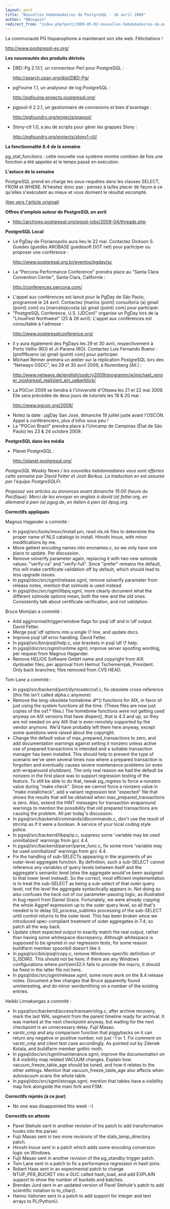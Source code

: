 ```yaml
---
layout: post
title: "Nouvelles hebdomadaires de PostgreSQL - 26 avril 2009"
author: "NBougain"
redirect_from: "index.php?post/2009-05-02-nouvelles-hebdomadaires-de-postgresql-26-avril-2009 "
---
```



<p>La communaut&eacute; PG hispanophone a maintenant son site web. F&eacute;licitations ! 

<a target="_blank" href="http://www.postgresql-es.org/">http://www.postgresql-es.org/</a></p>

<p><strong>Les nouveaut&eacute;s des produits d&eacute;riv&eacute;s</strong></p>

<ul>

<li>DBD::Pg 2.13.1, un connecteur Perl pour PostgreSQL&nbsp;: 

<a target="_blank" href="http://search.cpan.org/dist/DBD-Pg/">http://search.cpan.org/dist/DBD-Pg/</a></li>

<li>pgFouine 1.1, un analyseur de log PostgreSQL&nbsp;: 

<a target="_blank" href="http://pgfouine.projects.postgresql.org/">http://pgfouine.projects.postgresql.org/</a></li>

<li>pgpool-II 2.2.1, un gestionnaire de connexions et bien d'avantage&nbsp;: 

<a target="_blank" href="http://pgfoundry.org/projects/pgpool/">http://pgfoundry.org/projects/pgpool/</a></li>

<li>Slony-ctl 1.0, a jeu de scripts pour g&eacute;rer les grappes Slony&nbsp;: 

<a target="_blank" href="http://pgfoundry.org/projects/slony1-ctl/">http://pgfoundry.org/projects/slony1-ctl/</a></li>

</ul>

<p><strong>La fonctionnalit&eacute; 8.4 de la semaine</strong></p>

<p>pg_stat_functions&nbsp;: cette nouvelle vue syst&egrave;me montre combien de fois une fonction a &eacute;t&eacute; appel&eacute;e et le temps pass&eacute; en ex&eacute;cution.</p>

<p><strong>L'astuce de la semaine</strong></p>

<p>PostgreSQL prend en charge les sous-requ&ecirc;tes dans les clauses SELECT, FROM et WHERE. N'h&eacute;sitez donc pas&nbsp;: pensez &agrave; la/les placer de fa&ccedil;on &agrave; ce qu'elles s'ex&eacute;cutent au mieux et vous donnent le r&eacute;sultat escompt&eacute;.</p>

<p>(<a target="_blank" href="http://www.postgresql.org/community/weeklynews/pwn20090426">lien vers l'article original</a>)</p>

<!--more-->


<p><strong>Offres d'emplois autour de PostgreSQL en avril</strong></p>

<ul>

<li><a target="_blank" href="http://archives.postgresql.org/pgsql-jobs/2009-04/threads.php">http://archives.postgresql.org/pgsql-jobs/2009-04/threads.php</a></li>

</ul>

<p><strong>PostgreSQL Local</strong></p>

<ul>

<li>Le PgDay de Florianopolis aura lieu le 22 mai. Contactez Dickson S. Guedes (guedes AROBASE guedesoft DOT net) pour participer ou proposer une conf&eacute;rence&nbsp;: 

<a target="_blank" href="http://www.postgresql.org.br/eventos/pgday/sc">http://www.postgresql.org.br/eventos/pgday/sc</a></li>

<li>La "Percona Performance Conference" prendra place au "Santa Clara Convention Center", Santa Clara, Californie&nbsp;: 

<a target="_blank" href="http://conferences.percona.com/">http://conferences.percona.com/</a></li>

<li>L'appel aux conf&eacute;rences est lanc&eacute; pour le PgDay de S&atilde;o Paulo, programm&eacute; le 24 avril. Contactez [marins (point) consultoria (a) gmail (point) com] ou [marcelojscosta (a) gmail (point) com] pour participer.</li>

<li>"PostgreSQL Conference, U.S. (JDCon)" organise un PgDay lors de la "LinuxFest Northwest" (25 &amp; 26 avril). L'appel aux conf&eacute;rences est consultable &agrave; l'adresse&nbsp;: 

<a target="_blank" href="http://www.postgresqlconference.org/">http://www.postgresqlconference.org/</a></li>

<li>Il y aura &eacute;galement des PgDays les 29 et 30 avril, respectivement &agrave; Porto Velho (RO) et Ji-Parana (RO). Contactez Luis Fernando Bueno&nbsp;: [proflfbueno (a) gmail (point) com] pour participer.</li>

<li>Michael Renner animera un atelier sur la r&eacute;plication PostgreSQL lors des "Netways OSDC", les 29 et 30 avril 2009, &agrave; Nuremberg (All.)&nbsp;: 

<a target="_blank" href="http://www.netways.de/english/osdc/y2009/programm/w/michael_renner_postgresql_repliziert_ein_ueberblick/">http://www.netways.de/english/osdc/y2009/programm/w/michael_renner_postgresql_repliziert_ein_ueberblick/</a></li>

<li>La PGCon 2009 se tiendra &agrave; l'Universit&eacute; d'Ottawa les 21 et 22 mai 2009. Elle sera pr&eacute;c&eacute;d&eacute;e de deux jours de tutoriels les 19 &amp; 20 mai&nbsp;: 

<a target="_blank" href="http://www.pgcon.org/2009/">http://www.pgcon.org/2009/</a></li>

<li>Notez la date&nbsp;: pgDay San Jose, dimanche 19 juillet juste avant l'OSCON. Appel &agrave; conf&eacute;renciers, plus d'infos sous peu&nbsp;!</li>

<li>La "PGCon Brazil" prendra place &agrave; l'Unicamp de Campinas (&Eacute;tat de S&atilde;o Paulo) les 23 &amp; 24 octobre 2009.</li>

</ul>

<p><strong>PostgreSQL dans les m&eacute;dia</strong></p>

<ul>

<li>Planet PostgreSQL&nbsp;: 

<a target="_blank" href="http://planet.postgresql.org/">http://planet.postgresql.org/</a></li>

</ul>

<p><i>PostgreSQL Weekly News / les nouvelles hebdomadaires vous sont offertes cette semaine par David Fetter et Josh Berkus. La traduction en est assur&eacute;e par l'&eacute;quipe PostgreSQLFr.</i></p>

<p><i>Proposez vos articles ou annonces avant dimanche 15:00 (heure du Pacifique). Merci de les envoyer en anglais &agrave; david (a) fetter.org, en allemand &agrave; pwn (a) pgug.de, en italien &agrave; pwn (a) itpug.org.</i></p>

<p><strong>Correctifs appliqu&eacute;s</strong></p>

<p>Magnus Hagander a commit&eacute;&nbsp;:</p>

<ul>

<li>In pgsql/src/tools/msvc/Install.pm, read nls.nk files to determine the proper name of NLS catalogs to install. Hiroshi Inoue, with minor modifications by me.</li>

<li>Move gettext encoding names into encnames.c, so we only have one place to update. Per discussion.</li>

<li>Remove sslverify parameter again, replacing it with two new sslmode values: "verify-ca" and "verify-full". Since "prefer" remains the default, this will make certificate validation off by default, which should lead to less upgrade issues.</li>

<li>In pgsql/doc/src/sgml/release.sgml, remove sslverify parameter from release notes, mention that sslmode is used instead.</li>

<li>In pgsql/doc/src/sgml/libpq.sgml, more clearly document what the different sslmode options mean, both the new and the old ones. Consistently talk about certificate verification, and not validation.</li>

</ul>

<p>Bruce Momjian a commit&eacute;&nbsp;:</p>

<ul>

<li>Add agg/normal/trigger/window flags for psql \df and in \df output. David Fetter.</li>

<li>Merge psql \df options into a single \? line, and update docs.</li>

<li>Improve psql \df error handling. David Fetter.</li>

<li>In pgsql/src/bin/psql/help.c, use brackets in psql \df \? help.</li>

<li>In pgsql/doc/src/sgml/runtime.sgml, improve server spoofing wording, per request from Magnus Hagander.</li>

<li>Remove HELIOS Software GmbH name and copyright from AIX dynloader files, per approval from Helmut Tschemernjak, President. Only back branches; files removed from CVS HEAD.</li>

</ul>

<p>Tom Lane a commit&eacute;&nbsp;:</p>

<ul>

<li>In pgsql/src/backend/port/dynloader/osf.c, fix obsolete cross-reference (this file isn't called alpha.c anymore)</li>

<li>Remove the long-obsolete homebrew dl*() functions for AIX, in favor of just using the system functions all the time. (These files are now just copies of the osf.* files.) The homebrew functions were not getting used anyway on AIX versions that have dlopen(), that is 4.3 and up, so they are not needed on any AIX that is even remotely supported by the vendor anymore. We'd have probably left them here anyway, except some questions were raised about the copyright.</li>

<li>Change the default value of max_prepared_transactions to zero, and add documentation warnings against setting it nonzero unless active use of prepared transactions is intended and a suitable transaction manager has been installed. This should help to prevent the type of scenario we've seen several times now where a prepared transaction is forgotten and eventually causes severe maintenance problems (or even anti-wraparound shutdown). The only real reason we had the default be nonzero in the first place was to support regression testing of the feature. To still be able to do that, tweak pg_regress to force a nonzero value during "make check". Since we cannot force a nonzero value in "make installcheck", add a variant regression test "expected" file that shows the results that will be obtained when max_prepared_transactions is zero. Also, extend the HINT messages for transaction wraparound warnings to mention the possibility that old prepared transactions are causing the problem. All per today's discussion.</li>

<li>In pgsql/src/backend/commands/dbcommands.c, don't use the result of strcmp as if it were a boolean. A service of your local coding style police.</li>

<li>In pgsql/src/backend/libpq/ip.c, suppress some 'variable may be used uninitialized' warnings from gcc 4.4.</li>

<li>In pgsql/src/backend/parser/parse_func.c, fix some more 'variable may be used uninitialized' warnings from gcc 4.4.</li>

<li>Fix the handling of sub-SELECTs appearing in the arguments of an outer-level aggregate function. By definition, such a sub-SELECT cannot reference any variables of query levels between itself and the aggregate's semantic level (else the aggregate would've been assigned to that lower level instead). So the correct, most efficient implementation is to treat the sub-SELECT as being a sub-select of that outer query level, not the level the aggregate syntactically appears in. Not doing so also confuses the heck out of our parameter-passing logic, as illustrated in bug report from Daniel Grace. Fortunately, we were already copying the whole Aggref expression up to the outer query level, so all that's needed is to delay SS_process_sublinks processing of the sub-SELECT until control returns to the outer level. This has been broken since we introduced spec-compliant treatment of outer aggregates in 7.4; so patch all the way back.</li>

<li>Update citext expected output to exactly match the real output, rather than having some whitespace discrepancy. Although whitespace is supposed to be ignored in our regression tests, for some reason buildfarm member spoonbill doesn't like it.</li>

<li>In pgsql/src/bin/psql/copy.c, remove Windows-specific definition of S_ISDIR(). This should not be here; if there are any Windows configurations where port/win32.h fails to provide the macro, it should be fixed in the latter file not here.</li>

<li>In pgsql/doc/src/sgml/release.sgml, some more work on the 8.4 release notes. Document a few changes that Bruce apparently found uninteresting, and do minor wordsmithing on a number of the existing entries.</li>

</ul>

<p>Heikki Linnakangas a commit&eacute;&nbsp;:</p>

<ul>

<li>In pgsql/src/backend/access/transam/xlog.c, after archive recovery, mark the last WAL segment from the parent timeline ready for archival. It was marked at the next checkpoint anyway, but waiting for the next checkpoint is an unnecessary delay. Fujii Masao.</li>

<li>varstr_cmp and any comparison function that piggybacks on it can return any negative or positive number, not just -1 or 1. Fix comment on varstr_cmp and citext test case accordingly. As pointed out by Zdenek Kotala, and buildfarm member gothic moth.</li>

<li>In pgsql/doc/src/sgml/maintenance.sgml, improve the documentation on 8.4 visibility map related VACUUM changes. Explain how vacuum_freeze_table_age should be tuned, and how it relates to the other settings. Mention that vacuum_freeze_table_age also affects when autovacuum scans the whole table.</li>

<li>In pgsql/doc/src/sgml/storage.sgml, mention that tables have a visibility map fork alongside the main fork and FSM.</li>

</ul>

<p><strong>Correctifs rejet&eacute;s (&agrave; ce jour)</strong></p>

<ul>

<li>No one was disappointed this week :-)</li>

</ul>

<p><strong>Correctifs en attente</strong></p>

<ul>

<li>Pavel Stehule sent in another revision of his patch to add transformation hooks into the parser.</li>

<li>Fujii Masao sent in two more revisions of the stats_temp_directory patch.</li>

<li>Hiroshi Inoue sent in a patch which adds some encoding conversion logic on Windows.</li>

<li>Fujii Masao sent in another revision of the pg_standby trigger patch.</li>

<li>Tom Lane sent in a patch to fix a performance regression in hash joins.</li>

<li>Robert Haas sent in an experimental patch to change NTUP_PER_BUCKET into a GUC called hash_load, and add EXPLAIN support to show the number of buckets and batches.</li>

<li>Brendan Jurd sent in an updated version of Pavel Stehule's patch to add scientific notation to to_char().</li>

<li>Hannu Valtonen sent in a patch to add support for integer and text arrays to PL/PythonU.</li>

</ul>